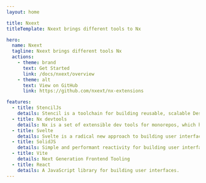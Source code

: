 ```yaml
---
layout: home

title: Nxext
titleTemplate: Nxext brings different tools to Nx

hero:
  name: Nxext
  tagline: Nxext brings different tools Nx
  actions:
    - theme: brand
      text: Get Started
      link: /docs/nxext/overview
    - theme: alt
      text: View on GitHub
      link: https://github.com/nxext/nx-extensions

features:
  - title: StencilJs
    details: Stencil is a toolchain for building reusable, scalable Design Systems. Generate small, blazing fast, and 100% standards based Web Components that run in every browser.
  - title: Nx devtools
    details: Nx is a set of extensible dev tools for monorepos, which helps you develop like Google, Facebook, and Microsoft.
  - title: Svelte
    details: Svelte is a radical new approach to building user interfaces. Whereas traditional frameworks like React and Vue do the bulk of their work in the browser, Svelte shifts that work into a compile step that happens when you build your app.
  - title: SolidJS
    details: Simple and performant reactivity for building user interfaces.
  - title: Vite
    details: Next Generation Frontend Tooling
  - title: React
    details: A JavaScript library for building user interfaces.
---
```

